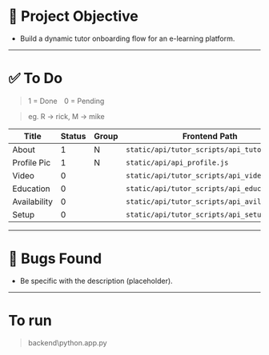 # 🎯 Project Objective

- Build a dynamic tutor onboarding flow for an e-learning platform.


---

# ✅ To Do

> 1 = Done 0 = Pending

> eg. R -> rick, M -> mike




| Title        |Status|Group| Frontend Path                                |
|--------------|------|-----|----------------------------------------------|
| About        |1     |N    |`static/api/tutor_scripts/api_tutor.js`       |
| Profile Pic  |1     |N    | `static/api/api_profile.js`                  |
| Video        |0     |     | `static/api/tutor_scripts/api_video.js`      |
| Education    |0     |     | `static/api/tutor_scripts/api_education.js`  |
| Availability |0     |     | `static/api/tutor_scripts/api_avil`           |
| Setup        |0     |     |  `static/api/tutor_scripts/api_setup.js`                |


---

# 🔧 Bugs Found

- Be specific with the description (placeholder).


---

# To run


> backend\python.app.py

